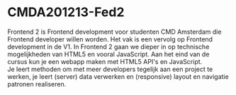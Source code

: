 CMDA201213-Fed2
===============

Frontend 2 is Frontend development voor studenten CMD Amsterdam die Frontend developer willen worden.
Het vak is een vervolg op Frontend development in de V1. 
In Frontend 2 gaan we dieper in op technische mogelijkheden van HTML5 en vooral JavaScript. 
Aan het eind van de cursus kun je een webapp maken met HTML5 API's en JavaScript.  
Je leert methoden om met meer developers tegelijk aan een project te werken, 
je leert (server) data verwerken en (responsive) layout en navigatie patronen realiseren.
